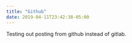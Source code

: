 ```yaml
---
title: "Github"
date: 2019-04-11T23:42:38-05:00
---
```


Testing out posting from github instead of gitlab.